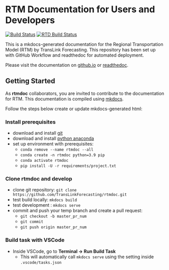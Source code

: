 # RTM Documentation for Users and Developers

[![Build Status](https://github.com/TransLinkForecasting/rtmdoc/actions/workflows/doc-builds/badge.svg)](https://github.com/TransLinkForecasting/rtmdoc/actions/workflows/doc-builds)
[![RTD Build Status](https://readthedocs.org/projects/rtm/badge/?version=latest&style=flat)](https://readthedocs.org/projects/rtm)

This is a mkdocs-generated documentation for the Regional Transportation Model (RTM) by TransLink Forecasting. This repository has been set up with GitHub Workflow and readthedoc for automated deployment.

Please visit the documentation on [github.io](https://translinkforecasting.github.io/rtmdoc) or [readthedoc](https://rtm.readthedocs.io).

## Getting Started

As **rtmdoc** collaborators, you are invited to contribute to the documentation for RTM. This documentation is compiled using [mkdocs](https://www.mkdocs.org/).

Follow the steps below create or update mkdocs-generated html:

### Install prerequisites

* download and install [git](https://git-scm.com/downloads)
* download and install [python anaconda](https://www.anaconda.com/distribution/)
* set up environment with prerequisites:
   * `conda remove --name rtmdoc --all`
   * `conda create -n rtmdoc python=3.9 pip`
   * `conda activate rtmdoc`
   * `pip install -U -r requirements/project.txt`

### Clone rtmdoc and develop

* clone git repository: `git clone https://github.com/TransLinkForecasting/rtmdoc.git`
* test build locally: `mkdocs build`
* test development : `mkdocs serve`
* commit and push your temp branch and create a pull request:
   * `git checkout -b master_pr_num`
   * `git commit`
   * `git push origin master_pr_num`

### Build task with VSCode

* Inside VSCode, go to **Terminal -> Run Build Task**
   * This will automatically call `mkdocs serve` using the setting inside `.vscode/tasks.json`
